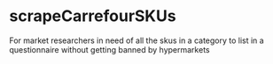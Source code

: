 # scrapeCarrefourSKUs
For market researchers in need of all the skus in a category to list in a questionnaire without getting banned by hypermarkets
